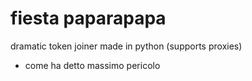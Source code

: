 # fiesta paparapapa
dramatic token joiner made in python (supports proxies) 
- come ha detto massimo pericolo
